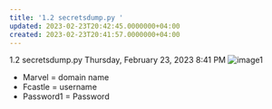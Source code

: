 ```yaml
---
title: '1.2 secretsdump.py '
updated: 2023-02-23T20:42:45.0000000+04:00
created: 2023-02-23T20:41:57.0000000+04:00
---
```


1.2 secretsdump.py
Thursday, February 23, 2023
8:41 PM
![image1](image1-132.png)

- Marvel = domain name
- Fcastle = username
- Password1 = Password
